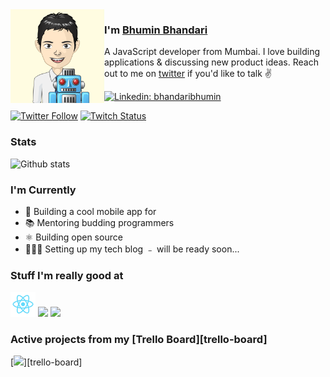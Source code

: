 <img align="left" width="150" height="150" alt="Bhumin Bhandari" src="https://raw.githubusercontent.com/bhandaribhumin/bhandaribhumin/master/assets/avatar1.jpg"/>

### I'm [Bhumin Bhandari](https://github.com/bhandaribhumin)

A JavaScript developer from Mumbai. I love building applications & discussing new product ideas. Reach out to me on [twitter][twitter] if you'd like to talk ✌️

[![Linkedin: bhandaribhumin](https://img.shields.io/badge/-bhandaribhumin-blue?style=flat-square&logo=Linkedin&logoColor=white&link=https://www.linkedin.com/in/bhandaribhumin/)](https://www.linkedin.com/in/bhuminbhandari/)

[![Twitter Follow](https://img.shields.io/twitter/follow/bhandaribhumin?color=%20%2300acee&label=Follow%20me%20on%20Twitter&style=for-the-badge)][twitter] [![Twitch Status](https://img.shields.io/twitch/status/bhandaribhumin?label=LiveStream&style=for-the-badge)][twitch]

### Stats

![Github stats](https://github-readme-stats.vercel.app/api?username=bhandaribhumin)

### I'm Currently

- 📱 Building a cool mobile app for 
- 📚 Mentoring budding programmers
- ⚛️ Building open source 
- 👷🏽‍♂️ Setting up my tech blog ﹣ will be ready soon...

### Stuff I'm really good at

<p>
  <img height="40" src="https://raw.githubusercontent.com/github/explore/80688e429a7d4ef2fca1e82350fe8e3517d3494d/topics/react/react.png">
  <img height="40" src="https://apppresser.com/wp-content/uploads/bb-plugin/cache/ionic-logo-circle.png">
  <img height="40" src="https://capacitorjs.com/assets/img/heading/logo-black.png">
</p>

### Active projects from my [Trello Board][trello-board]

[<img src="https://readme-stats.vercel.app/api/get-trello-cards" />][trello-board]


[twitter]: https://twitter.com/bhandaribhumin
[twitch]: https://www.twitch.tv/bhandaribumin
[linkdin]: https://www.linkedin.com/in/bhuminbhandari/
[github]: https://github.com/bhandaribhumin

